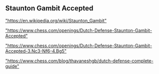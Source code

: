 <h2>Staunton Gambit Accepted</h2>
<p><a href="https://en.wikipedia.org/wiki/Staunton_Gambit">"https://en.wikipedia.org/wiki/Staunton_Gambit"</a></p>

<p><a href="https://www.chess.com/openings/Dutch-Defense-Staunton-Gambit-Accepted">"https://www.chess.com/openings/Dutch-Defense-Staunton-Gambit-Accepted"</a></p>

<p><a href="https://www.chess.com/openings/Dutch-Defense-Staunton-Gambit-Accepted-3.Nc3-Nf6-4.Bg5">"https://www.chess.com/openings/Dutch-Defense-Staunton-Gambit-Accepted-3.Nc3-Nf6-4.Bg5"</a></p>

<p><a href="https://www.chess.com/blog/thavaneshgb/dutch-defense-complete-guide">"https://www.chess.com/blog/thavaneshgb/dutch-defense-complete-guide"</a></p>

